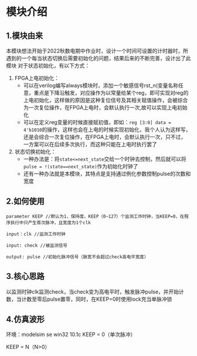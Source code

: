 <!--
 * @Author: Pabin <pabin_pluto@foxmail.com>
 * @Date: 2023-03-24 10:51:39
 * @LastEditors: Pabin <pabin_pluto@foxmail.com>
 * @LastEditTime: 2023-03-24 11:20:00
 * @FilePath: \Pabin_module\ab_itpl\readme.md
 * @Description: 
 * 
 * Copyright (c) 2023 by Pabin, All Rights Reserved. 
-->
# 模块介绍
## 1.模块由来
本模块想法开始于2022秋数电期中作业时，设计一个时间可设置的计时器时，所遇到的一个每当状态切换后需要初始化的问题，结果后来的不断完善，设计出了此模块
对于状态初始化，有以下方式：
1. FPGA上电初始化：
    - 可以在verilog编写always模块时，添加一个敏感信号rst_n(变量名称任意，重点是下降沿触发，对应操作为以常量给某个reg，即可实现对reg的上电初始化，这样做的原因是这种复位信号及其相关赋值操作，会被综合为一次复位操作，在FPGA上电时，会默认执行一次,故可以实现上电初始化
    - 可以在定义reg变量的时候直接赋初值，即如：`reg [3:0] data = 4'b1010`的操作，这样也会在上电的时候实现初始化，我个人认为这样写，还是会综合一次复位操作，在FPGA上电时，会默认执行一次，只不过，一方案可以在后续多次执行，而这种只能在上电时执行罢了
2. 状态切换初始化：
    - 一种办法是：将`state<=next_state`交给一个时钟去控制，然后就可以将`pulse = !(state==next_state)`作为初始化时钟了
    - 还有一种办法就是本模块，其特点是支持通过例化参数控制pulse的次数和宽度


## 2.如何使用
`parameter KEEP //默认为1，保持度，KEEP（0~127）个监测工作时钟，当KEEP=0，在程序执行中只产生首次脉冲，且宽度为1个clk`

`input：clk //监测工作时钟`

`input: check //被监测信号`

`output: pulse //初始化脉冲信号（脉宽不会超过check高电平宽度）`

## 3.核心思路
以监测时钟clk监测check，当check变为高电平时，触发脉冲pulse，并开始计数，当计数至零后pulse置零，同时，在KEEP=0时使用lock充当单脉冲锁

## 4.仿真波形
环境：modelsim se win32 10.1c 
KEEP = 0（单次脉冲）

KEEP = N（N>0）
